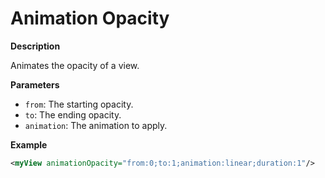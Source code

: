 # Animation Opacity

**Description**

Animates the opacity of a view.

**Parameters**

- `from`: The starting opacity.
- `to`: The ending opacity.
- `animation`: The animation to apply.

**Example**

```xml
<myView animationOpacity="from:0;to:1;animation:linear;duration:1"/>
```
